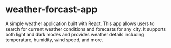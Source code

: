 # weather-forcast-app
A simple weather application built with React. This app allows users to search for current weather conditions and forecasts for any city. It supports both light and dark modes and provides weather details including temperature, humidity, wind speed, and more.
